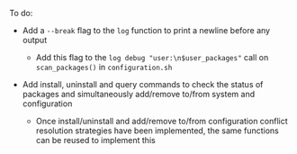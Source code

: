 To do:

- Add a `--break` flag to the `log` function to print a newline before any output
    - Add this flag to the `log debug "user:\n$user_packages"` call on `scan_packages()` in `configuration.sh`

- Add install, uninstall and query commands to check the status of packages and simultaneously add/remove to/from system and configuration
    - Once install/uninstall and add/remove to/from configuration conflict resolution strategies have been implemented, the same functions can be reused to implement this
